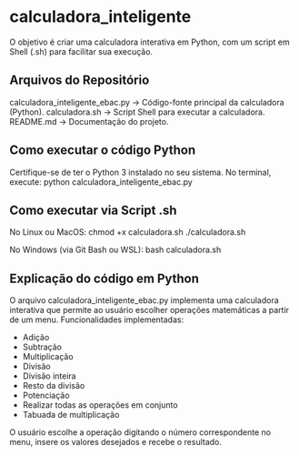 # calculadora_inteligente
O objetivo é criar uma calculadora interativa em Python, com um script em Shell (.sh) para facilitar sua execução.

## Arquivos do Repositório
calculadora_inteligente_ebac.py → Código-fonte principal da calculadora (Python).
calculadora.sh → Script Shell para executar a calculadora.
README.md → Documentação do projeto.

## Como executar o código Python
Certifique-se de ter o Python 3 instalado no seu sistema.
No terminal, execute:
python calculadora_inteligente_ebac.py

## Como executar via Script .sh
No Linux ou MacOS:
chmod +x calculadora.sh
./calculadora.sh

No Windows (via Git Bash ou WSL):
bash calculadora.sh

## Explicação do código em Python
O arquivo calculadora_inteligente_ebac.py implementa uma calculadora interativa que permite ao usuário escolher operações matemáticas a partir de um menu.
Funcionalidades implementadas:
 - Adição
 - Subtração
 - Multiplicação
 - Divisão
 - Divisão inteira
 - Resto da divisão
 - Potenciação
 - Realizar todas as operações em conjunto
 - Tabuada de multiplicação

O usuário escolhe a operação digitando o número correspondente no menu, insere os valores desejados e recebe o resultado.
